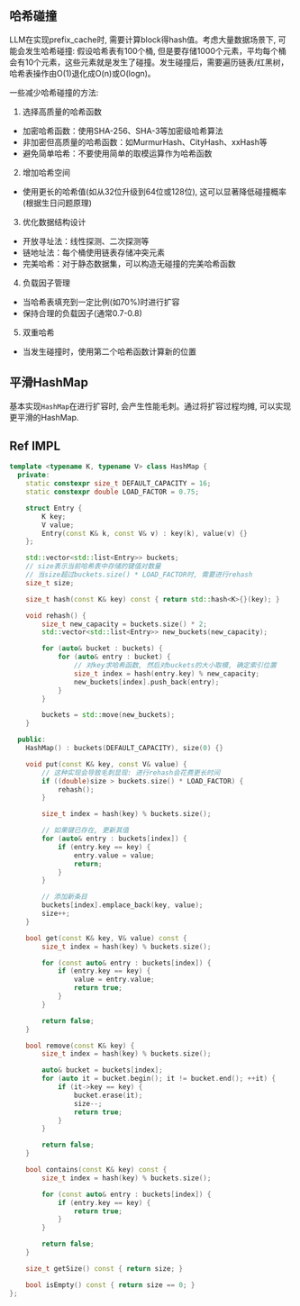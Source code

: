 ## 哈希碰撞
LLM在实现prefix_cache时, 需要计算block得hash值。考虑大量数据场景下, 可能会发生哈希碰撞: 假设哈希表有100个桶, 但是要存储1000个元素，平均每个桶会有10个元素，这些元素就是发生了碰撞。发生碰撞后，需要遍历链表/红黑树，哈希表操作由O(1)退化成O(n)或O(logn)。

一些减少哈希碰撞的方法:
1. 选择高质量的哈希函数
* 加密哈希函数：使用SHA-256、SHA-3等加密级哈希算法
* 非加密但高质量的哈希函数：如MurmurHash、CityHash、xxHash等
* 避免简单哈希：不要使用简单的取模运算作为哈希函数

2. 增加哈希空间
* 使用更长的哈希值(如从32位升级到64位或128位), 这可以显著降低碰撞概率(根据生日问题原理)

3. 优化数据结构设计
* 开放寻址法：线性探测、二次探测等
* 链地址法：每个桶使用链表存储冲突元素
* 完美哈希：对于静态数据集，可以构造无碰撞的完美哈希函数

4. 负载因子管理
* 当哈希表填充到一定比例(如70%)时进行扩容
* 保持合理的负载因子(通常0.7-0.8)

5. 双重哈希
* 当发生碰撞时，使用第二个哈希函数计算新的位置

## 平滑HashMap
基本实现`HashMap`在进行扩容时, 会产生性能毛刺。通过将扩容过程均摊, 可以实现更平滑的HashMap.


## Ref IMPL
```C++
template <typename K, typename V> class HashMap {
  private:
    static constexpr size_t DEFAULT_CAPACITY = 16;
    static constexpr double LOAD_FACTOR = 0.75;

    struct Entry {
        K key;
        V value;
        Entry(const K& k, const V& v) : key(k), value(v) {}
    };

    std::vector<std::list<Entry>> buckets;
    // size表示当前哈希表中存储的键值对数量
    // 当size超过buckets.size() * LOAD_FACTOR时, 需要进行rehash
    size_t size;

    size_t hash(const K& key) const { return std::hash<K>{}(key); }

    void rehash() {
        size_t new_capacity = buckets.size() * 2;
        std::vector<std::list<Entry>> new_buckets(new_capacity);

        for (auto& bucket : buckets) {
            for (auto& entry : bucket) {
                // 对key求哈希函数, 然后对buckets的大小取模, 确定索引位置
                size_t index = hash(entry.key) % new_capacity;
                new_buckets[index].push_back(entry);
            }
        }

        buckets = std::move(new_buckets);
    }

  public:
    HashMap() : buckets(DEFAULT_CAPACITY), size(0) {}

    void put(const K& key, const V& value) {
        // 这种实现会导致毛刺显现: 进行rehash会花费更长时间
        if ((double)size > buckets.size() * LOAD_FACTOR) {
            rehash();
        }

        size_t index = hash(key) % buckets.size();

        // 如果键已存在, 更新其值
        for (auto& entry : buckets[index]) {
            if (entry.key == key) {
                entry.value = value;
                return;
            }
        }

        // 添加新条目
        buckets[index].emplace_back(key, value);
        size++;
    }

    bool get(const K& key, V& value) const {
        size_t index = hash(key) % buckets.size();

        for (const auto& entry : buckets[index]) {
            if (entry.key == key) {
                value = entry.value;
                return true;
            }
        }

        return false;
    }

    bool remove(const K& key) {
        size_t index = hash(key) % buckets.size();

        auto& bucket = buckets[index];
        for (auto it = bucket.begin(); it != bucket.end(); ++it) {
            if (it->key == key) {
                bucket.erase(it);
                size--;
                return true;
            }
        }

        return false;
    }

    bool contains(const K& key) const {
        size_t index = hash(key) % buckets.size();

        for (const auto& entry : buckets[index]) {
            if (entry.key == key) {
                return true;
            }
        }

        return false;
    }

    size_t getSize() const { return size; }

    bool isEmpty() const { return size == 0; }
};
```

